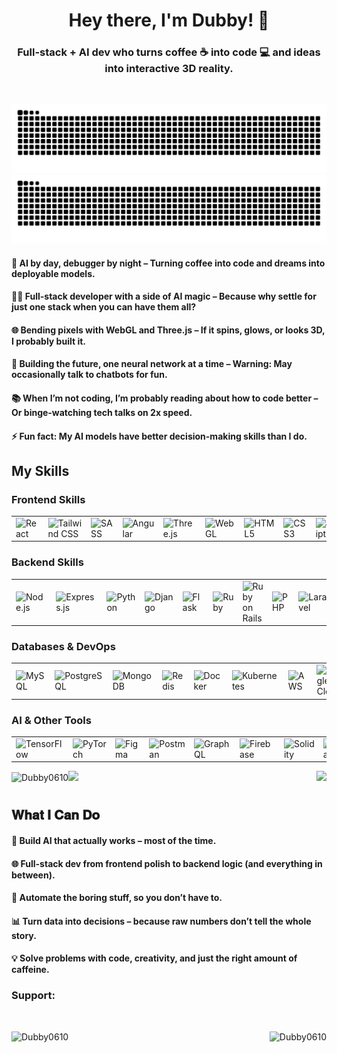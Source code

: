 
<h1 align="center" dir="auto"> Hey there, I'm Dubby! 👋 </h1>
<p align="center">
  <h3 align="center">Full-stack + AI dev who turns coffee ☕ into code 💻 and ideas into interactive 3D reality. </h3>
  <br clear="both">
  
  ![github contribution grid snake animation](https://raw.githubusercontent.com/Dubby0610/Dubby0610/output/snake-dark.svg#gh-dark-mode-only)
  ![github contribution grid snake animation](https://raw.githubusercontent.com/Dubby0610/Dubby0610/output/snake.svg#gh-light-mode-only)

#### 🤖 AI by day, debugger by night – Turning coffee into code and dreams into deployable models.

#### 👨‍💻 Full-stack developer with a side of AI magic – Because why settle for just one stack when you can have them all?

#### 🌐 Bending pixels with WebGL and Three.js – If it spins, glows, or looks 3D, I probably built it.

#### 🚀 Building the future, one neural network at a time – Warning: May occasionally talk to chatbots for fun.

#### 📚 When I’m not coding, I’m probably reading about how to code better – Or binge-watching tech talks on 2x speed.

#### ⚡ Fun fact: My AI models have better decision-making skills than I do.

</p>

## My Skills

### **Frontend Skills**
<table>
    <tr>
      <td><img src="https://skillicons.dev/icons?i=react" alt="React" width="50" title="React - JavaScript library for building user interfaces"></td>
      <td><img src="https://skillicons.dev/icons?i=tailwind" alt="Tailwind CSS" width="50" title="Tailwind CSS - Utility-first CSS framework"></td>
      <td><img src="https://skillicons.dev/icons?i=sass" alt="SASS" width="50" title="SASS - CSS preprocessor for better styling"></td>
      <td><img src="https://skillicons.dev/icons?i=angular" alt="Angular" width="50" title="Angular - Platform for building web applications"></td>
      <td><img src="https://skillicons.dev/icons?i=threejs" alt="Three.js" width="50" title="Three.js – JavaScript 3D library"></td>
      <td><img src="https://raw.githubusercontent.com/antharuu/webgl-icon/main/webgl-icon.png" alt="WebGL" width="50" title="WebGL – Web Graphics Library for rendering 2D/3D graphics"></td>
      <td><img src="https://skillicons.dev/icons?i=html" alt="HTML5" width="50" title="HTML5 - Markup language for structuring web content"></td>
      <td><img src="https://skillicons.dev/icons?i=css" alt="CSS3" width="50" title="CSS3 - Styling language for designing web pages"></td>
      <td><img src="https://skillicons.dev/icons?i=js" alt="JavaScript" width="50" title="JavaScript - Programming language for interactive web development"></td>
      <td><img src="https://skillicons.dev/icons?i=ts" alt="TypeScript" width="50" title="TypeScript - Typed superset of JavaScript"></td>
      <td><img src="https://skillicons.dev/icons?i=vue" alt="Vue.js" width="50" title="Vue.js - Progressive JavaScript framework"></td>
    </tr>
</table>

### **Backend Skills**
<table>
    <tr>
      <td><img src="https://skillicons.dev/icons?i=nodejs" alt="Node.js" width="50" title="Node.js - JavaScript runtime for server-side development"></td>
      <td><img src="https://skillicons.dev/icons?i=express" alt="Express.js" width="50" title="Express.js - Web framework for Node.js"></td>
      <td><img src="https://skillicons.dev/icons?i=python" alt="Python" width="50" title="Python - Versatile programming language"></td>
      <td><img src="https://skillicons.dev/icons?i=django" alt="Django" width="50" title="Django - High-level Python web framework"></td>
      <td><img src="https://skillicons.dev/icons?i=flask" alt="Flask" width="50" title="Flask - Lightweight Python web framework"></td>
      <td><img src="https://skillicons.dev/icons?i=ruby" alt="Ruby" width="50" title="Ruby - Dynamic, object-oriented programming language"></td>
      <td><img src="https://skillicons.dev/icons?i=rails" alt="Ruby on Rails" width="50" title="Ruby on Rails - Web application framework"></td>
      <td><img src="https://skillicons.dev/icons?i=php" alt="PHP" width="50" title="PHP - Server-side scripting language"></td>
      <td><img src="https://skillicons.dev/icons?i=laravel" alt="Laravel" width="50" title="Laravel - PHP web framework"></td>
      <td><img src="https://skillicons.dev/icons?i=java" alt="Java" width="50" title="Java - Object-oriented programming language"></td>
      <td><img src="https://skillicons.dev/icons?i=spring" alt="Spring Boot" width="50" title="Spring Boot - Java framework for building web apps"></td>
    </tr>
</table>

### **Databases & DevOps**
<table>
    <tr>
      <td><img src="https://skillicons.dev/icons?i=mysql" alt="MySQL" width="50" title="MySQL - Relational database management system"></td>
      <td><img src="https://skillicons.dev/icons?i=postgres" alt="PostgreSQL" width="50" title="PostgreSQL - Advanced open-source relational database"></td>
      <td><img src="https://skillicons.dev/icons?i=mongodb" alt="MongoDB" width="50" title="MongoDB - NoSQL document-oriented database"></td>
      <td><img src="https://skillicons.dev/icons?i=redis" alt="Redis" width="50" title="Redis - In-memory data structure store"></td>
      <td><img src="https://skillicons.dev/icons?i=docker" alt="Docker" width="50" title="Docker - Containerization platform"></td>
      <td><img src="https://skillicons.dev/icons?i=kubernetes" alt="Kubernetes" width="50" title="Kubernetes - Container orchestration platform"></td>
      <td><img src="https://skillicons.dev/icons?i=aws" alt="AWS" width="50" title="AWS - Cloud computing platform"></td>
      <td><img src="https://skillicons.dev/icons?i=gcp" alt="Google Cloud" width="50" title="Google Cloud - Cloud computing services"></td>
      <td><img src="https://skillicons.dev/icons?i=azure" alt="Azure" width="50" title="Azure - Microsoft's cloud computing platform"></td>
      <td><img src="https://skillicons.dev/icons?i=git" alt="Git" width="50" title="Git - Version control system"></td>
      <td><img src="https://skillicons.dev/icons?i=github" alt="GitHub" width="50" title="GitHub - Platform for version control and collaboration"></td>
    </tr>
</table>

### **AI & Other Tools**
<table>
    <tr>
      <td><img src="https://skillicons.dev/icons?i=tensorflow" alt="TensorFlow" width="50" title="TensorFlow - Machine learning framework"></td>
      <td><img src="https://skillicons.dev/icons?i=pytorch" alt="PyTorch" width="50" title="PyTorch - Machine learning library"></td>
      <td><img src="https://skillicons.dev/icons?i=figma" alt="Figma" width="50" title="Figma - Design and prototyping tool"></td>
      <td><img src="https://skillicons.dev/icons?i=postman" alt="Postman" width="50" title="Postman - API development and testing tool"></td>
      <td><img src="https://skillicons.dev/icons?i=graphql" alt="GraphQL" width="50" title="GraphQL - Query language for APIs"></td>
      <td><img src="https://skillicons.dev/icons?i=firebase" alt="Firebase" width="50" title="Firebase - Backend-as-a-Service platform"></td>
      <td><img src="https://skillicons.dev/icons?i=solidity" alt="Solidity" width="50" title="Solidity - Programming language for smart contracts"></td>
      <td><img src="https://skillicons.dev/icons?i=blockchain" alt="Blockchain" width="50" title="Blockchain - Decentralized ledger technology"></td>
      <td><img src="https://skillicons.dev/icons?i=linux" alt="Linux" width="50" title="Linux - Open-source operating system"></td>
      <td><img src="https://skillicons.dev/icons?i=bash" alt="Bash" width="50" title="Bash - Unix shell and command language"></td>
      <td><img src="https://skillicons.dev/icons?i=vscode" alt="VS Code" width="50" title="VS Code - Code editor by Microsoft"></td>
    </tr>
</table>

<img src="https://komarev.com/ghpvc/?username=Dubby0610&label=Profile%20views&color=0e75b6&style=flat" alt="Dubby0610" /><img src="https://visitor-badge.laobi.icu/badge?page_id=Dubby0610.Dubby0610" /><img align="right" src="https://img.shields.io/github/followers/Dubby0610?label=Follow&style=social" />

<h1 align="center"></h1>

## 𝐖𝐡𝐚𝐭 𝐈 𝐂𝐚𝐧 𝐃𝐨

<div>

#### 🤖 Build AI that actually works – most of the time.

#### 🌐 Full-stack dev from frontend polish to backend logic (and everything in between).

#### 🚀 Automate the boring stuff, so you don’t have to.

#### 📊 Turn data into decisions – because raw numbers don’t tell the whole story.

#### 💡 Solve problems with code, creativity, and just the right amount of caffeine.

</div>

<h3 align="left">Support:</h3>
<br>

<p><img align="left" src="https://github-readme-stats.vercel.app/api/top-langs?username=Dubby0610&show_icons=true&locale=en&layout=compact" alt="Dubby0610" /></p>

<p><img align="right" src="https://github-readme-stats.vercel.app/api?username=Dubby0610&show_icons=true&hide=contribs,prs&cache_seconds=86400&theme=ambient_gradient" alt="Dubby0610" /></p>
